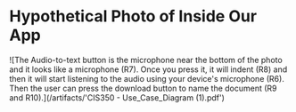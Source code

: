 # Hypothetical Photo of Inside Our App

![The Audio-to-text button is the microphone near the bottom of the photo and it looks like a microphone (R7). Once you press it, it will indent (R8) and then it will start listening to the audio using your device's microphone (R6). Then the user can press the download button to name the document (R9 and R10).](/artifacts/'CIS350 - Use_Case_Diagram (1).pdf')

